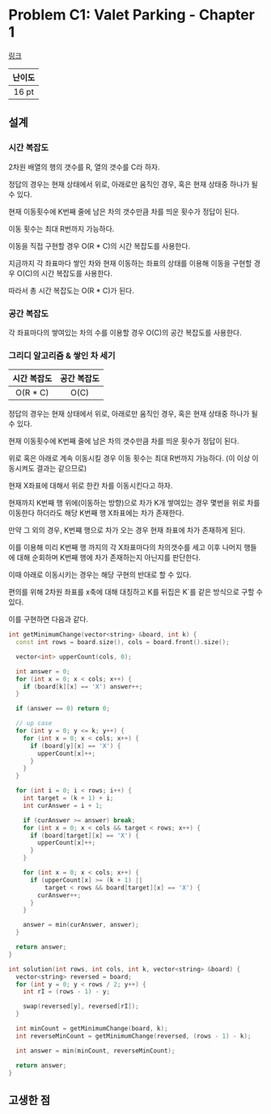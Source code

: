 # Problem C1: Valet Parking - Chapter 1

[링크](https://www.facebook.com/codingcompetitions/hacker-cup/2021/round-2/problems/C1)

| 난이도 |
| :----: |
| 16 pt  |

## 설계

### 시간 복잡도

2차원 배열의 행의 갯수를 R, 열의 갯수를 C라 하자.

정답의 경우는 현재 상태에서 위로, 아래로만 움직인 경우, 혹은 현재 상태중 하나가 될 수 있다.

현재 이동횟수에 K번째 줄에 남은 차의 갯수만큼 차를 띄운 횟수가 정답이 된다.

이동 횟수는 최대 R번까지 가능하다.

이동을 직접 구현할 경우 O(R \* C)의 시간 복잡도를 사용한다.

지금까지 각 좌표마다 쌓인 차와 현재 이동하는 좌표의 상태를 이용해 이동을 구현할 경우 O(C)의 시간 복잡도를 사용한다.

따라서 총 시간 복잡도는 O(R \* C)가 된다.

### 공간 복잡도

각 좌표마다의 쌓여있는 차의 수를 이용할 경우 O(C)의 공간 복잡도를 사용한다.

### 그리디 알고리즘 & 쌓인 차 세기

| 시간 복잡도 | 공간 복잡도 |
| :---------: | :---------: |
|  O(R \* C)  |    O(C)     |

정답의 경우는 현재 상태에서 위로, 아래로만 움직인 경우, 혹은 현재 상태중 하나가 될 수 있다.

현재 이동횟수에 K번째 줄에 남은 차의 갯수만큼 차를 띄운 횟수가 정답이 된다.

위로 혹은 아래로 계속 이동시킬 경우 이동 횟수는 최대 R번까지 가능하다. (이 이상 이동시켜도 결과는 같으므로)

현재 X좌표에 대해서 위로 한칸 차를 이동시킨다고 하자.

현재까지 K번째 행 위에(이동하는 방향)으로 차가 K개 쌓여있는 경우 몇번을 위로 차를 이동한다 하더라도 해당 K번째 행 X좌표에는 차가 존재한다.

만약 그 외의 경우, K번쨰 행으로 차가 오는 경우 현재 좌표에 차가 존재하게 된다.

이를 이용해 미리 K번째 행 까지의 각 X좌표마다의 차의갯수를 세고 이후 나머지 행들에 대해 순회하며 K번째 행에 차가 존재하는지 아닌지를 판단한다.

이때 아래로 이동시키는 경우는 해당 구현의 반대로 할 수 있다.

편의를 위해 2차원 좌표를 x축에 대해 대칭하고 K를 뒤집은 K`를 같은 방식으로 구할 수 있다.

이를 구현하면 다음과 같다.

```cpp
int getMinimumChange(vector<string> &board, int k) {
  const int rows = board.size(), cols = board.front().size();

  vector<int> upperCount(cols, 0);

  int answer = 0;
  for (int x = 0; x < cols; x++) {
    if (board[k][x] == 'X') answer++;
  }

  if (answer == 0) return 0;

  // up case
  for (int y = 0; y <= k; y++) {
    for (int x = 0; x < cols; x++) {
      if (board[y][x] == 'X') {
        upperCount[x]++;
      }
    }
  }

  for (int i = 0; i < rows; i++) {
    int target = (k + 1) + i;
    int curAnswer = i + 1;

    if (curAnswer >= answer) break;
    for (int x = 0; x < cols && target < rows; x++) {
      if (board[target][x] == 'X') {
        upperCount[x]++;
      }
    }

    for (int x = 0; x < cols; x++) {
      if (upperCount[x] >= (k + 1) ||
          target < rows && board[target][x] == 'X') {
        curAnswer++;
      }
    }

    answer = min(curAnswer, answer);
  }

  return answer;
}

int solution(int rows, int cols, int k, vector<string> &board) {
  vector<string> reversed = board;
  for (int y = 0; y < rows / 2; y++) {
    int rI = (rows - 1) - y;

    swap(reversed[y], reversed[rI]);
  }

  int minCount = getMinimumChange(board, k);
  int reverseMinCount = getMinimumChange(reversed, (rows - 1) - k);

  int answer = min(minCount, reverseMinCount);

  return answer;
}
```

## 고생한 점
